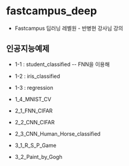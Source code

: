 # fastcampus_deep
- Fastcampus 딥러닝 레벨원 - 반병현 강사님 강의

## 인공지능예제
 - 1-1 : student_classified
  -- FNN을 이용해 
 - 1-2 : iris_classified
 - 1-3 : regression
 - 1_4_MNIST_CV
 
 - 2_1_FNN_CIFAR
 - 2_2_CNN_CIFAR
 - 2_3_CNN_Human_Horse_classified
 
 - 3_1_R_S_P_Game
 - 3_2_Paint_by_Gogh
